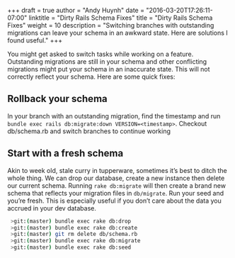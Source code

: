 +++
draft = true
author = "Andy Huynh"
date = "2016-03-20T17:26:11-07:00"
linktitle = "Dirty Rails Schema Fixes"
title = "Dirty Rails Schema Fixes"
weight = 10
description = "Switching branches with outstanding migrations can leave your schema in an awkward state. Here are solutions I found useful."
+++

You might get asked to switch tasks while working on a feature. Outstanding migrations are still in your schema and other conflicting migrations might put your schema in an inaccurate state. This will not correctly reflect your schema. Here are some quick fixes:

## Rollback your schema
In your branch with an outstanding migration, find the timestamp and run `bundle exec rails db:migrate:down VERSION=<timestamp>`. Checkout db/schema.rb and switch branches to continue working

## Start with a fresh schema
Akin to week old, stale curry in tupperware, sometimes it’s best to ditch the whole thing. We can drop our database, create a new instance then delete our current schema. Running `rake db:migrate` will then create a brand new schema that reflects your migration files in `db/migrate`. Run your seed and you’re fresh. This is especially useful if you don’t care about the data you accrued in your dev database.

``` bash
 >git:(master) bundle exec rake db:drop
 >git:(master) bundle exec rake db:create
 >git:(master) git rm delete db/schema.rb
 >git:(master) bundle exec rake db:migrate
 >git:(master) bundle exec rake db:seed
```
